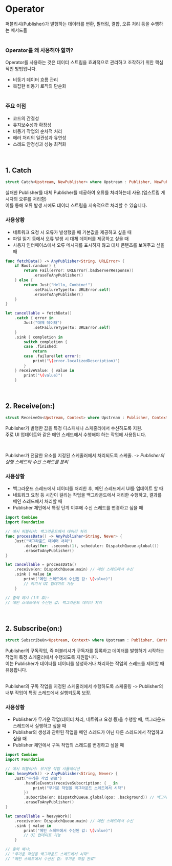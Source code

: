 # Operator
퍼블리셔(Publisher)가 발행하는 데이터를 변환, 필터링, 결합, 오류 처리 등을 수행하는 메서드들<br><br>

### Operator를 왜 사용해야 할까?
Operator를 사용하는 것은 데이터 스트림을 효과적으로 관리하고 조작하기 위한 핵심적인 방법입니다.
- 비동기 데이터 흐름 관리
- 복잡한 비동기 로직의 단순화
<br><br>
### 주요 이점
- 코드의 간결성
- 유지보수성과 확장성
- 비동기 작업의 순차적 처리
- 에러 처리의 일관성과 유연성
- 스레드 안정성과 성능 최적화

<br>

##  1. Catch
```Swift
struct Catch<Upstream, NewPublisher> where Upstream : Publisher, NewPublisher : Publisher, Upstream.Output == NewPublisher.Output
```
실패한 Publisher를 대체 Publisher를 제공하여 오류를 처리하는데 사용.(업스트림 게시자의 오류를 처리함)<br>
이를 통해 오류 발생 시에도 데이터 스트림을 지속적으로 처리할 수 있습니다.

### 사용상황
- 네트워크 요청 시 오류가 발생했을 때 기본값을 제공하고 싶을 때
- 파일 읽기 등에서 오류 발생 시 대체 데이터를 제공하고 싶을 때
- 사용자 인터페이스에서 오류 메시지를 표시하지 않고 대체 콘텐츠를 보여주고 싶을 때

```Swift
func fetchData() -> AnyPublisher<String, URLError> {
    if Bool.random() {
        return Fail(error: URLError(.badServerResponse))
            .eraseToAnyPublisher()
    } else {
        return Just("Hello, Combine!")
            .setFailureType(to: URLError.self)
            .eraseToAnyPublisher()
    }
}

let cancellable = fetchData()
    .catch { error in
        Just("대체 데이터")
            .setFailureType(to: URLError.self)
    }
    .sink { completion in
        switch completion {
        case .finished:
            return
        case .failure(let error):
            print("\(error.localizedDescription)")
        }
    } receiveValue: { value in
        print("\(value)")
    }
```
<br>

## 2. Receive(on:)
```Swift
struct ReceiveOn<Upstream, Context> where Upstream : Publisher, Context : Scheduler
```
Publisher가 발행한 값을 특정 디스패처나 스케줄러에서 수신하도록 지원.<br>
주로 UI 업데이트와 같은 메인 스레드에서 수행해야 하는 작업에 사용됩니다.

<br>

Publisher가 전달한 요소를 지정된 스케줄러에서 처리되도록 스케줄. -> *Publisher의 실행 스레드와 수신 스레드를 분리* <br>



### 사용상황
- 백그라운드 스레드에서 데이터를 처리한 후, 메인 스레드에서 UI를 업데이트 할 때
- 네트워크 요청 등 시간이 걸리는 작업을 백그라운드에서 처리한 수행하고, 결과를 메인 스레드에서 처리할 때
- Publisher 체인에서 특정 단계 이후에 수신 스레드를 변경하고 싶을 때

```Swift
import Combine
import Foundation

// 예시 퍼블리셔: 백그라운드에서 데이터 처리
func processData() -> AnyPublisher<String, Never> {
    Just("백그라운드 데이터 처리")
        .delay(for: .seconds(1), scheduler: DispatchQueue.global())
        .eraseToAnyPublisher()
}

let cancellable = processData()
    .receive(on: DispatchQueue.main) // 메인 스레드에서 수신
    .sink { value in
        print("메인 스레드에서 수신된 값: \(value)")
        // 여기서 UI 업데이트 가능
    }

// 출력 예시 (1초 후):
// 메인 스레드에서 수신된 값: 백그라운드 데이터 처리
```
<br>

## 2. Subscribe(on:)
```Swift
struct SubscribeOn<Upstream, Context> where Upstream : Publisher, Context : Scheduler
```
Publisher의 구독작업, 즉 퍼블리셔가 구독자를 등록하고 데이터를 발행하기 시작하는 작업이 특정 스케줄러에서 수행되도록 지원합니다.
<br>
이는 Publisher가 데이터를 데이터를 생성하거나 처리하는 작업의 스레드를 제어할 때 유용합니다.

<br>
Publisher의 구독 작업을 지정된 스케줄러에서 수행하도록 스케줄링 -> Publisher의 내부 작업이 특정 스레드에서 실행되도록 보장.

<br>

### 사용상황
- Publisher가 무거운 작업(데이터 처리, 네트워크 요청 등)을 수행할 때, 백그라운드 스레드에서 실행하고 싶을 때
- Publisher의 생성과 관련된 작업을 메인 스레드가 아닌 다른 스레드에서 작업하고 싶을 때
- Publisher 체인에서 구독 작업의 스레드를 변경하고 싶을 때

```Swift
import Combine
import Foundation

// 예시 퍼블리셔: 무거운 작업 시뮬레이션
func heavyWork() -> AnyPublisher<String, Never> {
    Just("무거운 작업 완료")
        .handleEvents(receiveSubscription: { _ in
            print("무거운 작업을 백그라운드 스레드에서 시작")
        })
        .subscribe(on: DispatchQueue.global(qos: .background)) // 백그라운드 스레드에서 구독
        .eraseToAnyPublisher()
}

let cancellable = heavyWork()
    .receive(on: DispatchQueue.main) // 메인 스레드에서 수신
    .sink { value in
        print("메인 스레드에서 수신된 값: \(value)")
        // UI 업데이트 가능
    }

// 출력 예시:
// "무거운 작업을 백그라운드 스레드에서 시작"
// "메인 스레드에서 수신된 값: 무거운 작업 완료"
```






